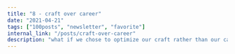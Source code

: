 ```yaml
---
title: "8 - craft over career"
date: "2021-04-21"
tags: ["100posts", "newsletter", "favorite"]
internal_link: "/posts/craft-over-career"
description: "what if we chose to optimize our craft rather than our career? The implication is that everything we do, everything we're doing right now is the most important thing, not just some stepping stone for some \"better\" future."
---
```


